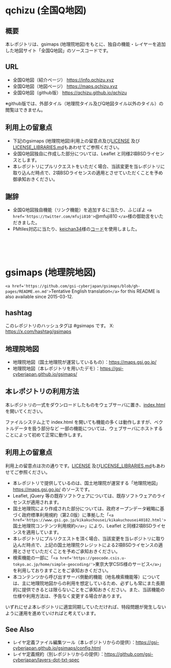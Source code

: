 # qchizu (全国Q地図)

## 概要

本レポジトリは、gsimaps (地理院地図)をもとに、独自の機能・レイヤーを追加した地図サイト「全国Q地図」のソースコードです。

## URL

- 全国Q地図（紹介ページ） https://info.qchizu.xyz
- 全国Q地図（地図ページ） https://maps.qchizu.xyz
- 全国Q地図（github版） https://qchizu.github.io/qchizu

※github版では、外部タイル（地理院タイル及びQ地図タイル以外のタイル）の閲覧はできません。

## 利用上の留意点

- 下記のgsimaps (地理院地図)利用上の留意点及び[LICENSE](LICENSE) 及び[LICENSE_LIBRARIES.md](LICENSE_LIBRARIES.md)もあわせてご参照ください。
- 全国Q地図独自に作成した部分については、Leaflet と同様2項BSDライセンスとします。
- 本レポジトリにプルリクエストをいただく場合、当該変更を当レポジトリに取り込んだ時点で、2項BSDライセンスの適用とさせていただくことを予め御承知おきください。

## 謝辞

- 全国Q地図独自機能（リンク機能）を追加するに当たり、ふじぽよ `<a href='https://twitter.com/mfuji810'>`@mfuji810 `</a>`様の御助言をいただきました。
- PMtiles対応に当たり、[keichan34](https://github.com/keichan34)様の[コード](https://github.com/keichan34/gsimaps/tree/003-pmtiles-support-with-layerstxt)を使用しました。

<br>
<br>
<br>

# gsimaps (地理院地図)

`<a href='https://github.com/gsi-cyberjapan/gsimaps/blob/gh-pages/README.en.md'>`Tentative English translation`</a>` for this README is also available since 2015-03-12.

## hashtag

このレポジトリのハッシュタグは #gsimaps です。
X: https://x.com/hashtag/gsimaps

## 地理院地図

- 地理院地図（国土地理院が運営しているもの）：https://maps.gsi.go.jp/
- 地理院地図（本レポジトリを用いたデモ）：https://gsi-cyberjapan.github.io/gsimaps/

## 本レポジトリの利用方法

本レポジトリの一式をダウンロードしたものをウェブサーバに置き、[index.html](index.html) を開いてください。

ファイルシステム上で index.html を開いても機能の多くは動作しますが、ベクトルデータを扱う部分など
一部の機能については、ウェブサーバにホストすることによって初めて正常に動作します。

## 利用上の留意点

利用上の留意点は次の通りです。[LICENSE](LICENSE) 及び[LICENSE_LIBRARIES.md](LICENSE_LIBRARIES.md)もあわせてご参照ください。

- 本レポジトリで提供しているのは、国土地理院が運営する「地理院地図」https://maps.gsi.go.jp/ のソースです。
- Leaflet, jQuery 等の既存ソフトウェアについては、既存ソフトウェアのライセンスが適用されます。
- 国土地理院により作成された部分については、政府オープンデータ戦略に基づく政府標準利用規約（第2.0版）に準拠した「`<a href='https://www.gsi.go.jp/kikakuchousei/kikakuchousei40182.html'>`国土地理院コンテンツ利用規約`</a>`」により、Leaflet と同様2項BSDライセンスを適用しています。
- 本レポジトリにプルリクエストを頂く場合、当該変更を当レポジトリに取り込んだ時点で、上記の国土地理院クレジットによる2項BSDライセンスの適用とさせていただくことを予めご承知おきください。
- 検索機能の一部に「`<a href='https://geocode.csis.u-tokyo.ac.jp/home/simple-geocoding/'>`東京大学CSIS様のサービス`</a>`」を利用しておりますことをご承知おきください。
- 本コンテンツから呼び出すサーバ側動的機能（地名検索機能等）については、主に地理院地図からの利用を想定しているため、必ずしも常にまた長期的に提供できるとは限らないことをご承知おきください。また、当該機能の仕様や利用方法は、予告なく変更する場合があります。

いずれにせよ本レポジトリに適宜同期していただければ、特段問題が発生しないように運用を進めていければと考えています。

## See Also

- レイヤ定義ファイル編集ツール（本レポジトリからの提供）：https://gsi-cyberjapan.github.io/gsimaps/config.html
- レイヤ定義規約（別レポジトリからの提供）：https://github.com/gsi-cyberjapan/layers-dot-txt-spec
